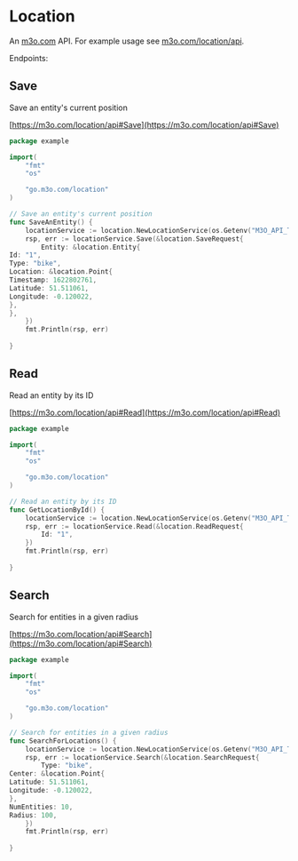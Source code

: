 # Location

An [m3o.com](https://m3o.com) API. For example usage see [m3o.com/location/api](https://m3o.com/location/api).

Endpoints:

## Save

Save an entity's current position


[https://m3o.com/location/api#Save](https://m3o.com/location/api#Save)

```go
package example

import(
	"fmt"
	"os"

	"go.m3o.com/location"
)

// Save an entity's current position
func SaveAnEntity() {
	locationService := location.NewLocationService(os.Getenv("M3O_API_TOKEN"))
	rsp, err := locationService.Save(&location.SaveRequest{
		Entity: &location.Entity{
Id: "1",
Type: "bike",
Location: &location.Point{
Timestamp: 1622802761,
Latitude: 51.511061,
Longitude: -0.120022,
},
},
	})
	fmt.Println(rsp, err)
	
}
```
## Read

Read an entity by its ID


[https://m3o.com/location/api#Read](https://m3o.com/location/api#Read)

```go
package example

import(
	"fmt"
	"os"

	"go.m3o.com/location"
)

// Read an entity by its ID
func GetLocationById() {
	locationService := location.NewLocationService(os.Getenv("M3O_API_TOKEN"))
	rsp, err := locationService.Read(&location.ReadRequest{
		Id: "1",
	})
	fmt.Println(rsp, err)
	
}
```
## Search

Search for entities in a given radius


[https://m3o.com/location/api#Search](https://m3o.com/location/api#Search)

```go
package example

import(
	"fmt"
	"os"

	"go.m3o.com/location"
)

// Search for entities in a given radius
func SearchForLocations() {
	locationService := location.NewLocationService(os.Getenv("M3O_API_TOKEN"))
	rsp, err := locationService.Search(&location.SearchRequest{
		Type: "bike",
Center: &location.Point{
Latitude: 51.511061,
Longitude: -0.120022,
},
NumEntities: 10,
Radius: 100,
	})
	fmt.Println(rsp, err)
	
}
```
